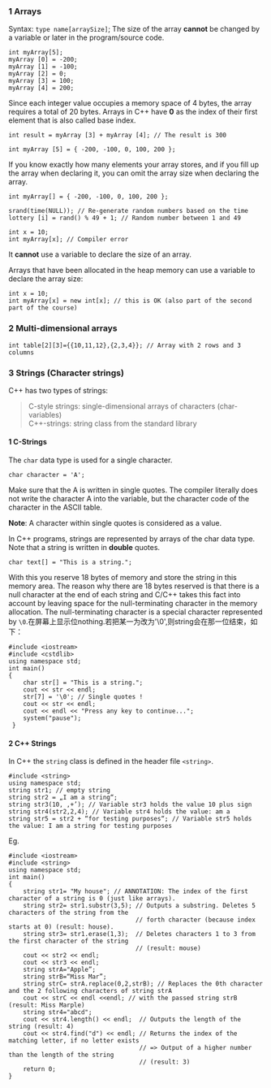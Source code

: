 ### 1 Arrays
Syntax: 
`type name[arraySize]`;
The size of the array **cannot** be changed by a variable or later in the program/source code.

    int myArray[5];
    myArray [0] = -200;
    myArray [1] = -100;
    myArray [2] = 0;
    myArray [3] = 100;
    myArray [4] = 200;
Since each integer value occupies a memory space of 4 bytes, the array requires a total of 20 bytes.
Arrays in C++ have **0** as the index of their first element that is also called base index.

    int result = myArray [3] + myArray [4]; // The result is 300
    
    int myArray [5] = { -200, -100, 0, 100, 200 };
    
If you know exactly how many elements your array stores, and if you fill up the array when declaring it, you can omit the array size when declaring the array. 

    int myArray[] = { -200, -100, 0, 100, 200 };

    srand(time(NULL)); // Re-generate random numbers based on the time
    lottery [i] = rand() % 49 + 1; // Random number between 1 and 49
    
    int x = 10;
    int myArray[x]; // Compiler error
It **cannot** use a variable to declare the size of an array.

Arrays that have been allocated in the heap memory can use a variable to declare the array
size:

    int x = 10;
    int myArray[x] = new int[x]; // this is OK (also part of the second part of the course)
    
### 2 Multi-dimensional arrays
    int table[2][3]={{10,11,12},{2,3,4}}; // Array with 2 rows and 3 columns
    
### 3 Strings (Character strings)
C++ has two types of strings:
> C-style strings: single-dimensional arrays of characters (char-variables)  
> C++-strings: string class from the standard library
#### 1 C-Strings
The `char` data type is used for a single character.

    char character = 'A';
Make sure that the A is written in single quotes. The compiler literally does not write the character A into the variable, but the character code of the character in the ASCII table.  

**Note**: A character within single quotes is considered as a value.

In C++ programs, strings are represented by arrays of the char data type. Note that a string is written in **double** quotes.

    char text[] = "This is a string.";
With this you reserve 18 bytes of memory and store the string in this memory area. The reason why there are 18 bytes reserved is that there is a null character at the end of each
string and C/C++ takes this fact into account by leaving space for the null-terminating character in the memory allocation. The null-terminating character is a special character represented by `\0`.在屏幕上显示位nothing.若把某一为改为'\0',则string会在那一位结束，如下：

    #include <iostream>
    #include <cstdlib>
    using namespace std;
    int main()
    {
        char str[] = "This is a string.";
        cout << str << endl;
        str[7] = '\0'; // Single quotes !
        cout << str << endl;
        cout << endl << "Press any key to continue...";
        system("pause");
     }

#### 2 C++ Strings
In C++ the `string` class is defined in the header file `<string>`.  
    
    #include <string>
    using namespace std;
    string str1; // empty string
    string str2 = „I am a string“;
    string str3(10, ‚+’); // Variable str3 holds the value 10 plus sign
    string str4(str2,2,4); // Variable str4 holds the value: am a
    string str5 = str2 + “for testing purposes“; // Variable str5 holds the value: I am a string for testing purposes
    
Eg.

    #include <iostream>
    #include <string>
    using namespace std;
    int main()
    {
        string str1= "My house"; // ANNOTATION: The index of the first character of a string is 0 (just like arrays).                   
        string str2= str1.substr(3,5); // Outputs a substring. Deletes 5 characters of the string from the
                                       // forth character (because index starts at 0) (result: house).
        string str3= str1.erase(1,3);  // Deletes characters 1 to 3 from the first character of the string
                                       // (result: mouse)
        cout << str2 << endl;
        cout << str3 << endl;
        string strA="Apple”;
        string strB=“Miss Mar”;
        string strC= strA.replace(0,2,strB); // Replaces the 0th character and the 2 following characters of string strA
        cout << strC << endl <<endl; // with the passed string strB (result: Miss Marple)
        string str4="abcd";
        cout << str4.length() << endl;  // Outputs the length of the string (result: 4)
        cout << str4.find("d") << endl; // Returns the index of the matching letter, if no letter exists
                                        // => Output of a higher number than the length of the string
                                        // (result: 3)
        return 0;
    }

    
